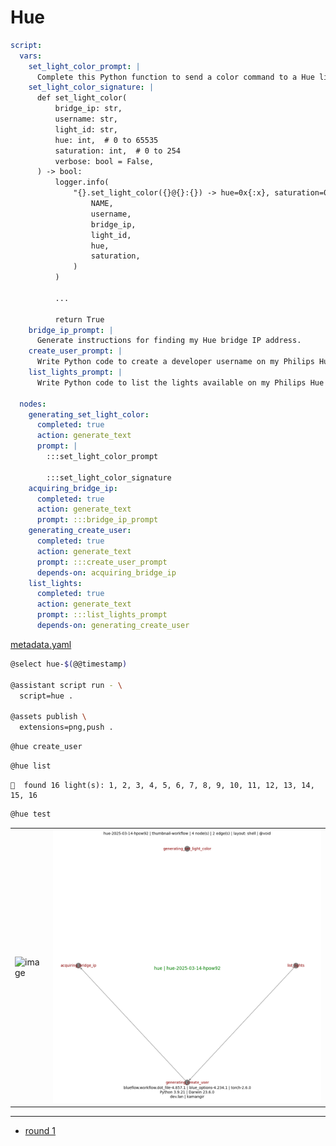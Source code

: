 # Hue

```yaml
script:
  vars:
    set_light_color_prompt: |
      Complete this Python function to send a color command to a Hue light.
    set_light_color_signature: |
      def set_light_color(
          bridge_ip: str,
          username: str,
          light_id: str,
          hue: int,  # 0 to 65535
          saturation: int,  # 0 to 254
          verbose: bool = False,
      ) -> bool:
          logger.info(
              "{}.set_light_color({}@{}:{}) -> hue=0x{:x}, saturation=0x{:x}".format(
                  NAME,
                  username,
                  bridge_ip,
                  light_id,
                  hue,
                  saturation,
              )
          )

          ...

          return True
    bridge_ip_prompt: |
      Generate instructions for finding my Hue bridge IP address.
    create_user_prompt: |
      Write Python code to create a developer username on my Philips Hue Bridge.
    list_lights_prompt: |
      Write Python code to list the lights available on my Philips Hue Bridge.

  nodes:
    generating_set_light_color:
      completed: true
      action: generate_text
      prompt: |
        :::set_light_color_prompt

        :::set_light_color_signature
    acquiring_bridge_ip:
      completed: true
      action: generate_text
      prompt: :::bridge_ip_prompt
    generating_create_user:
      completed: true
      action: generate_text
      prompt: :::create_user_prompt
      depends-on: acquiring_bridge_ip
    list_lights:
      completed: true
      action: generate_text
      prompt: :::list_lights_prompt
      depends-on: generating_create_user

```
[metadata.yaml](../metadata.yaml)

```bash
@select hue-$(@@timestamp)

@assistant script run - \
  script=hue .

@assets publish \
  extensions=png,push .
```


```bash
@hue create_user
```

```bash
@hue list
```

```text
🧠  found 16 light(s): 1, 2, 3, 4, 5, 6, 7, 8, 9, 10, 11, 12, 13, 14, 15, 16
```

```bash
@hue test
```

| | |
|-|-|
| ![image](https://github.com/kamangir/assets/blob/main/blue-assistant/20250314_143702.jpg?raw=true) | ![image](https://github.com/kamangir/assets/blob/main/hue-2025-03-14-hpow92/thumbnail-workflow.png?raw=true) |

---

- [round 1](./round-1.md)
